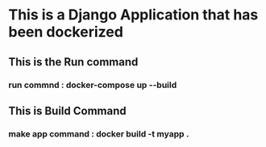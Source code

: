 

# This is a Django Application that has been dockerized

## This is the Run command
### run commnd : docker-compose up --build

## This is Build Command
### make app command : docker build -t myapp .
